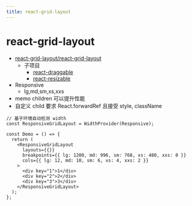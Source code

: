 ```yaml
---
title: react-grid-layout
---
```


# react-grid-layout

- [react-grid-layout/react-grid-layout](https://github.com/react-grid-layout/react-grid-layout)
  - 子项目
    - [react-draggable](https://github.com/react-grid-layout/react-draggable)
    - [react-resizable](https://github.com/react-grid-layout/react-resizable)
- Responsive
  - lg,md,sm,xs,xxs
- memo children 可以提升性能
- 自定义 child 要求 React.forwardRef 且接受 style, className

```tsx
// 基于环境自动检测 width
const ResponsiveGridLayout = WidthProvider(Responsive);

const Demo = () => {
  return (
    <ResponsiveGridLayout
      layouts={{}}
      breakpoints={{ lg: 1200, md: 996, sm: 768, xs: 480, xxs: 0 }}
      cols={{ lg: 12, md: 10, sm: 6, xs: 4, xxs: 2 }}
    >
      <div key="1">1</div>
      <div key="2">2</div>
      <div key="3">3</div>
    </ResponsiveGridLayout>
  );
};
```
